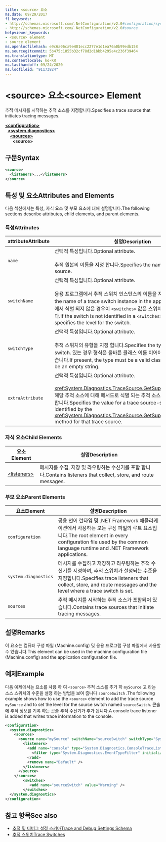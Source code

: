 ```yaml
---
title: <source> 요소
ms.date: 09/29/2017
f1_keywords:
- http://schemas.microsoft.com/.NetConfiguration/v2.0#configuration/system.diagnostics/sources/source
- http://schemas.microsoft.com/.NetConfiguration/v2.0#source
helpviewer_keywords:
- <source> element
- source element
ms.openlocfilehash: e9c6a06ca9e481ecc2277e1d1ea76a0b99edb158
ms.sourcegitcommit: 5b475c1855b32cf78d2d1bbb4295e4c236f39464
ms.translationtype: MT
ms.contentlocale: ko-KR
ms.lasthandoff: 09/24/2020
ms.locfileid: "91173824"
---
```

# <a name="source-element"></a><span data-ttu-id="a6b69-102">\<source> 요소</span><span class="sxs-lookup"><span data-stu-id="a6b69-102">\<source> Element</span></span>

<span data-ttu-id="a6b69-103">추적 메시지를 시작하는 추적 소스를 지정합니다.</span><span class="sxs-lookup"><span data-stu-id="a6b69-103">Specifies a trace source that initiates tracing messages.</span></span>  

[**\<configuration>**](../configuration-element.md)\
&nbsp;&nbsp;[**\<system.diagnostics>**](system-diagnostics-element.md)\
&nbsp;&nbsp;&nbsp;&nbsp;[**\<sources>**](sources-element.md)\
&nbsp;&nbsp;&nbsp;&nbsp;&nbsp;&nbsp;**\<source>**

## <a name="syntax"></a><span data-ttu-id="a6b69-104">구문</span><span class="sxs-lookup"><span data-stu-id="a6b69-104">Syntax</span></span>  
  
```xml  
<source>
  <listeners>...</listeners>  
</source>  
```  
  
## <a name="attributes-and-elements"></a><span data-ttu-id="a6b69-105">특성 및 요소</span><span class="sxs-lookup"><span data-stu-id="a6b69-105">Attributes and Elements</span></span>  

 <span data-ttu-id="a6b69-106">다음 섹션에서는 특성, 자식 요소 및 부모 요소에 대해 설명합니다.</span><span class="sxs-lookup"><span data-stu-id="a6b69-106">The following sections describe attributes, child elements, and parent elements.</span></span>  
  
### <a name="attributes"></a><span data-ttu-id="a6b69-107">특성</span><span class="sxs-lookup"><span data-stu-id="a6b69-107">Attributes</span></span>  
  
|<span data-ttu-id="a6b69-108">attribute</span><span class="sxs-lookup"><span data-stu-id="a6b69-108">Attribute</span></span>|<span data-ttu-id="a6b69-109">설명</span><span class="sxs-lookup"><span data-stu-id="a6b69-109">Description</span></span>|  
|---------------|-----------------|  
|`name`|<span data-ttu-id="a6b69-110">선택적 특성입니다.</span><span class="sxs-lookup"><span data-stu-id="a6b69-110">Optional attribute.</span></span><br /><br /> <span data-ttu-id="a6b69-111">추적 원본의 이름을 지정 합니다.</span><span class="sxs-lookup"><span data-stu-id="a6b69-111">Specifies the name of the trace source.</span></span>|  
|`switchName`|<span data-ttu-id="a6b69-112">선택적 특성입니다.</span><span class="sxs-lookup"><span data-stu-id="a6b69-112">Optional attribute.</span></span><br /><br /> <span data-ttu-id="a6b69-113">응용 프로그램에서 추적 스위치 인스턴스의 이름을 지정 합니다.</span><span class="sxs-lookup"><span data-stu-id="a6b69-113">Specifies the name of a trace switch instance in the application.</span></span> <span data-ttu-id="a6b69-114">스위치가 요소에서 식별 되지 않은 경우이 `<switches>` 값은 스위치의 수준을 지정 합니다.</span><span class="sxs-lookup"><span data-stu-id="a6b69-114">If the switch is not identified in a `<switches>` element, the value specifies the level for the switch.</span></span>|  
|`switchType`|<span data-ttu-id="a6b69-115">선택적 특성입니다.</span><span class="sxs-lookup"><span data-stu-id="a6b69-115">Optional attribute.</span></span><br /><br /> <span data-ttu-id="a6b69-116">추적 스위치의 유형을 지정 합니다.</span><span class="sxs-lookup"><span data-stu-id="a6b69-116">Specifies the type of the trace switch.</span></span> <span data-ttu-id="a6b69-117">있는 경우 형식은 올바른 클래스 이름 이어야 하며 빈 문자열일 수 없습니다.</span><span class="sxs-lookup"><span data-stu-id="a6b69-117">If present, the type must be a valid class name and cannot be an empty string.</span></span>|  
|`extraAttribute`|<span data-ttu-id="a6b69-118">선택적 특성입니다.</span><span class="sxs-lookup"><span data-stu-id="a6b69-118">Optional attribute.</span></span><br /><br /> <span data-ttu-id="a6b69-119"><xref:System.Diagnostics.TraceSource.GetSupportedAttributes%2A>해당 추적 소스에 대해 메서드로 식별 되는 추적 소스 관련 특성의 값을 지정 합니다.</span><span class="sxs-lookup"><span data-stu-id="a6b69-119">Specifies the value for a trace source-specific attribute identified by the <xref:System.Diagnostics.TraceSource.GetSupportedAttributes%2A> method for that trace source.</span></span>|  
  
### <a name="child-elements"></a><span data-ttu-id="a6b69-120">자식 요소</span><span class="sxs-lookup"><span data-stu-id="a6b69-120">Child Elements</span></span>  
  
|<span data-ttu-id="a6b69-121">요소</span><span class="sxs-lookup"><span data-stu-id="a6b69-121">Element</span></span>|<span data-ttu-id="a6b69-122">설명</span><span class="sxs-lookup"><span data-stu-id="a6b69-122">Description</span></span>|  
|-------------|-----------------|  
|[\<listeners>](listeners-element-for-source.md)|<span data-ttu-id="a6b69-123">메시지를 수집, 저장 및 라우팅하는 수신기를 포함 합니다.</span><span class="sxs-lookup"><span data-stu-id="a6b69-123">Contains listeners that collect, store, and route messages.</span></span>|  
  
### <a name="parent-elements"></a><span data-ttu-id="a6b69-124">부모 요소</span><span class="sxs-lookup"><span data-stu-id="a6b69-124">Parent Elements</span></span>  
  
|<span data-ttu-id="a6b69-125">요소</span><span class="sxs-lookup"><span data-stu-id="a6b69-125">Element</span></span>|<span data-ttu-id="a6b69-126">설명</span><span class="sxs-lookup"><span data-stu-id="a6b69-126">Description</span></span>|  
|-------------|-----------------|  
|`configuration`|<span data-ttu-id="a6b69-127">공용 언어 런타임 및 .NET Framework 애플리케이션에서 사용하는 모든 구성 파일의 루트 요소입니다.</span><span class="sxs-lookup"><span data-stu-id="a6b69-127">The root element in every configuration file used by the common language runtime and .NET Framework applications.</span></span>|  
|`system.diagnostics`|<span data-ttu-id="a6b69-128">메시지를 수집하고 저장하고 라우팅하는 추적 수신기를 지정하며, 추적 스위치가 설정되는 수준을 지정합니다.</span><span class="sxs-lookup"><span data-stu-id="a6b69-128">Specifies trace listeners that collect, store, and route messages and the level where a trace switch is set.</span></span>|  
|`sources`|<span data-ttu-id="a6b69-129">추적 메시지를 시작하는 추적 소스가 포함되어 있습니다.</span><span class="sxs-lookup"><span data-stu-id="a6b69-129">Contains trace sources that initiate tracing messages.</span></span>|  
  
## <a name="remarks"></a><span data-ttu-id="a6b69-130">설명</span><span class="sxs-lookup"><span data-stu-id="a6b69-130">Remarks</span></span>  

 <span data-ttu-id="a6b69-131">이 요소는 컴퓨터 구성 파일 (Machine.config) 및 응용 프로그램 구성 파일에서 사용할 수 있습니다.</span><span class="sxs-lookup"><span data-stu-id="a6b69-131">This element can be used in the machine configuration file (Machine.config) and the application configuration file.</span></span>  
  
## <a name="example"></a><span data-ttu-id="a6b69-132">예제</span><span class="sxs-lookup"><span data-stu-id="a6b69-132">Example</span></span>  

 <span data-ttu-id="a6b69-133">다음 예제에서는 요소를 사용 하 여 `<source>` 추적 소스를 추가 하 `mySource` 고 라는 소스 스위치의 수준을 설정 하는 방법을 보여 줍니다 `sourceSwitch` .</span><span class="sxs-lookup"><span data-stu-id="a6b69-133">The following example shows how to use the `<source>` element to add the trace source `mySource` and to set the level for the source switch named `sourceSwitch`.</span></span> <span data-ttu-id="a6b69-134">콘솔에 추적 정보를 기록 하는 콘솔 추적 수신기가 추가 됩니다.</span><span class="sxs-lookup"><span data-stu-id="a6b69-134">A console trace listener is added that writes trace information to the console.</span></span>  
  
```xml  
<configuration>  
  <system.diagnostics>  
    <sources>  
      <source name="mySource" switchName="sourceSwitch" switchType="System.Diagnostics.SourceSwitch"  >  
        <listeners>  
          <add name="console" type="System.Diagnostics.ConsoleTraceListener" >  
            <filter type="System.Diagnostics.EventTypeFilter" initializeData="Error" />  
          </add>  
          <remove name="Default" />  
        </listeners>  
      </source>  
    </sources>  
        <switches>  
           <add name="sourceSwitch" value="Warning" />  
        </switches>
  </system.diagnostics>
</configuration>  
```  
  
## <a name="see-also"></a><span data-ttu-id="a6b69-135">참고 항목</span><span class="sxs-lookup"><span data-stu-id="a6b69-135">See also</span></span>

- [<span data-ttu-id="a6b69-136">추적 및 디버그 설정 스키마</span><span class="sxs-lookup"><span data-stu-id="a6b69-136">Trace and Debug Settings Schema</span></span>](index.md)
- [<span data-ttu-id="a6b69-137">추적 스위치</span><span class="sxs-lookup"><span data-stu-id="a6b69-137">Trace Switches</span></span>](../../../debug-trace-profile/trace-switches.md)
